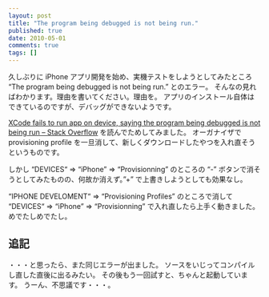 ```yaml
---
layout: post
title: "The program being debugged is not being run."
published: true
date: 2010-05-01
comments: true
tags: []
---
```


久しぶりに iPhone アプリ開発を始め、実機テストをしようとしてみたところ &#8220;The program being debugged is not being run.&#8221; とのエラー。
そんなの見ればわかります。理由を書いてください。理由を。
アプリのインストール自体はできているのですが、デバッグができないようです。

[XCode fails to run app on device, saying the program being debugged is not being run &#8211; Stack Overflow](http://stackoverflow.com/questions/1727169/xcode-fails-to-run-app-on-device-saying-the-program-being-debugged-is-not-being) を読んでためしてみました。
オーガナイザで provisioning profile を一旦消して、新しくダウンロードしたやつを入れ直そうというものです。

しかし &#8220;DEVICES&#8220; => &#8220;iPhone&#8221; => &#8220;Provisionning&#8221; のところの &#8220;-&#8221; ボタンで消そうとしてみたものの、何故か消えず。&#8221;+&#8221; で上書きしようとしても効果なし。

&#8220;IPHONE DEVELOMENT&#8220; => &#8220;Provisioning Profiles&#8221; のところで消して &#8220;DEVICES&#8220; => &#8220;iPhone&#8221; => &#8220;Provisionning&#8221; で入れ直したら上手く動きました。
めでたしめでたし。

## 追記

・・・と思ったら、また同じエラーが出ました。
ソースをいじってコンパイルし直した直後に出るみたい。
その後もう一回試すと、ちゃんと起動しています。
うーん、不思議です・・・。
